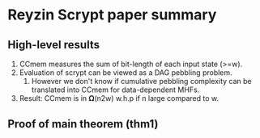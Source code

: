 # Reyzin Scrypt paper summary

## High-level results

1. CCmem measures the sum of bit-length of each input state (>=w).
1. Evaluation of scrypt can be viewed as a DAG pebbling problem.
    1. However we don't know if cumulative pebbling complexity can be translated into CCmem for data-dependent MHFs.
1. Result: CCmem is in 𝛀(n2w) w.h.p if n large compared to w.

## Proof of main theorem (thm1)
